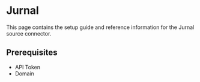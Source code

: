 # Jurnal

This page contains the setup guide and reference information for the Jurnal source connector.

## Prerequisites

- API Token
- Domain
